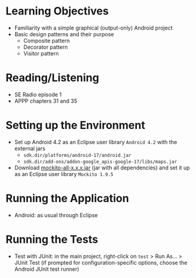 # Learning Objectives

* Familiarity with a simple graphical (output-only) Android project
* Basic design patterns and their purpose
    * Composite pattern
    * Decorator pattern
    * Visitor pattern

# Reading/Listening

* SE Radio episode 1
* APPP chapters 31 and 35

# Setting up the Environment

* Set up Android 4.2 as an Eclipse user library `Android 4.2` with the external jars
    * `sdk.dir/platforms/android-17/android.jar`
    * `sdk.dir/add-ons/addon-google_apis-google-17/libs/maps.jar`
* Download [mockito-all-x.x.x.jar](http://code.google.com/p/mockito/downloads/list "download jar") (jar with all dependencies) and set it up as an Eclipse user library `Mockito 1.9.5`

# Running the Application

* Android: as usual through Eclipse

# Running the Tests

* Test with JUnit: in the main project, right-click on `test` > Run As... > JUnit Test
  (if prompted for configuration-specific options, choose the Android JUnit test runner)
